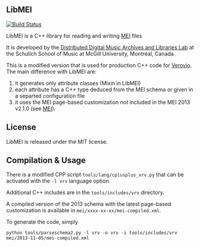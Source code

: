 LibMEI
------

[![Build Status](https://travis-ci.org/DDMAL/libmei.png?branch=master)](https://travis-ci.org/DDMAL/libmei)

LibMEI is a C++ library for reading and writing [MEI](http://music-encoding.org) files

It is developed by the [Distributed Digital Music Archives and Libraries Lab](http://ddmal.music.mcgill.ca/)
at the Schulich School of Music at McGill University, Montréal, Canada

This is a modified version that is used for production C++ code for [Verovio](http://www.verovio.org). The main difference with LibMEI are:
1. it generates only attribute classes (Mixin in LibMEI)
2. each attribute has a C++ type deduced from the MEI schema or given in a separted configuration file
3. it uses the MEI page-based customization not included in the MEI 2013 v2.1.0 (see [MEI](http://www.music-encoding.org)).


License
-------
LibMEI is released under the MIT license.

Compilation & Usage
-------------------

There is a modified CPP script ```tools/lang/cplusplus_vrv.py``` that can be activated with the ```-l vrv``` language option.

Additional C++ includes are in the ```tools/includes/vrv``` directory.

A compiled version of the 2013 schema with the latest page-based customization is available in ```mei/xxxx-xx-xx/mei-compiled.xml```.

To generate the code, simply

    python tools/parseschema2.py -l vrv -o vrv -i tools/includes/vrv mei/2013-11-05/mei-compiled.xml
